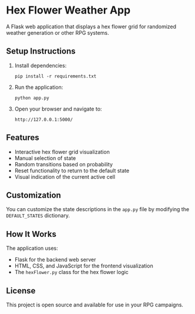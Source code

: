 # Hex Flower Weather App

A Flask web application that displays a hex flower grid for randomized weather generation or other RPG systems.

## Setup Instructions

1. Install dependencies:
   ```
   pip install -r requirements.txt
   ```

2. Run the application:
   ```
   python app.py
   ```

3. Open your browser and navigate to:
   ```
   http://127.0.0.1:5000/
   ```

## Features

- Interactive hex flower grid visualization
- Manual selection of state
- Random transitions based on probability 
- Reset functionality to return to the default state
- Visual indication of the current active cell

## Customization

You can customize the state descriptions in the `app.py` file by modifying the `DEFAULT_STATES` dictionary.

## How It Works

The application uses:
- Flask for the backend web server
- HTML, CSS, and JavaScript for the frontend visualization
- The `hexFlower.py` class for the hex flower logic

## License

This project is open source and available for use in your RPG campaigns.
